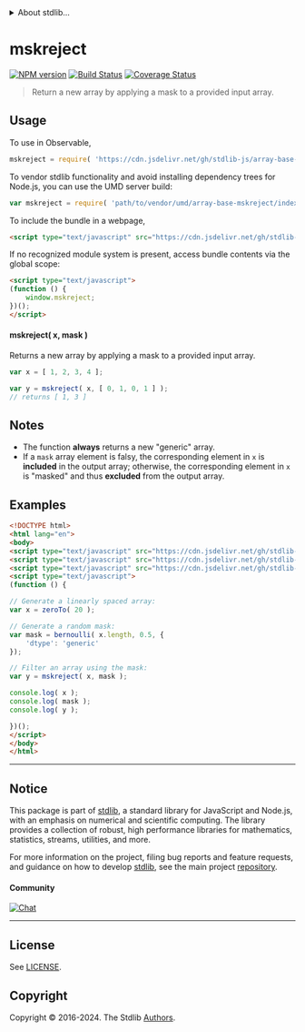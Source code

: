 <!--

@license Apache-2.0

Copyright (c) 2024 The Stdlib Authors.

Licensed under the Apache License, Version 2.0 (the "License");
you may not use this file except in compliance with the License.
You may obtain a copy of the License at

   http://www.apache.org/licenses/LICENSE-2.0

Unless required by applicable law or agreed to in writing, software
distributed under the License is distributed on an "AS IS" BASIS,
WITHOUT WARRANTIES OR CONDITIONS OF ANY KIND, either express or implied.
See the License for the specific language governing permissions and
limitations under the License.

-->


<details>
  <summary>
    About stdlib...
  </summary>
  <p>We believe in a future in which the web is a preferred environment for numerical computation. To help realize this future, we've built stdlib. stdlib is a standard library, with an emphasis on numerical and scientific computation, written in JavaScript (and C) for execution in browsers and in Node.js.</p>
  <p>The library is fully decomposable, being architected in such a way that you can swap out and mix and match APIs and functionality to cater to your exact preferences and use cases.</p>
  <p>When you use stdlib, you can be absolutely certain that you are using the most thorough, rigorous, well-written, studied, documented, tested, measured, and high-quality code out there.</p>
  <p>To join us in bringing numerical computing to the web, get started by checking us out on <a href="https://github.com/stdlib-js/stdlib">GitHub</a>, and please consider <a href="https://opencollective.com/stdlib">financially supporting stdlib</a>. We greatly appreciate your continued support!</p>
</details>

# mskreject

[![NPM version][npm-image]][npm-url] [![Build Status][test-image]][test-url] [![Coverage Status][coverage-image]][coverage-url] <!-- [![dependencies][dependencies-image]][dependencies-url] -->

> Return a new array by applying a mask to a provided input array.



<section class="usage">

## Usage

To use in Observable,

```javascript
mskreject = require( 'https://cdn.jsdelivr.net/gh/stdlib-js/array-base-mskreject@v0.1.0-umd/browser.js' )
```

To vendor stdlib functionality and avoid installing dependency trees for Node.js, you can use the UMD server build:

```javascript
var mskreject = require( 'path/to/vendor/umd/array-base-mskreject/index.js' )
```

To include the bundle in a webpage,

```html
<script type="text/javascript" src="https://cdn.jsdelivr.net/gh/stdlib-js/array-base-mskreject@v0.1.0-umd/browser.js"></script>
```

If no recognized module system is present, access bundle contents via the global scope:

```html
<script type="text/javascript">
(function () {
    window.mskreject;
})();
</script>
```

#### mskreject( x, mask )

Returns a new array by applying a mask to a provided input array.

```javascript
var x = [ 1, 2, 3, 4 ];

var y = mskreject( x, [ 0, 1, 0, 1 ] );
// returns [ 1, 3 ]
```

</section>

<!-- /.usage -->

<section class="notes">

## Notes

-   The function **always** returns a new "generic" array.
-   If a `mask` array element is falsy, the corresponding element in `x` is **included** in the output array; otherwise, the corresponding element in `x` is "masked" and thus **excluded** from the output array.

</section>

<!-- /.notes -->

<section class="examples">

## Examples

<!-- eslint no-undef: "error" -->

```html
<!DOCTYPE html>
<html lang="en">
<body>
<script type="text/javascript" src="https://cdn.jsdelivr.net/gh/stdlib-js/array-base-zero-to@umd/browser.js"></script>
<script type="text/javascript" src="https://cdn.jsdelivr.net/gh/stdlib-js/random-array-bernoulli@umd/browser.js"></script>
<script type="text/javascript" src="https://cdn.jsdelivr.net/gh/stdlib-js/array-base-mskreject@v0.1.0-umd/browser.js"></script>
<script type="text/javascript">
(function () {

// Generate a linearly spaced array:
var x = zeroTo( 20 );

// Generate a random mask:
var mask = bernoulli( x.length, 0.5, {
    'dtype': 'generic'
});

// Filter an array using the mask:
var y = mskreject( x, mask );

console.log( x );
console.log( mask );
console.log( y );

})();
</script>
</body>
</html>
```

</section>

<!-- /.examples -->

<!-- Section for related `stdlib` packages. Do not manually edit this section, as it is automatically populated. -->

<section class="related">

</section>

<!-- /.related -->

<!-- Section for all links. Make sure to keep an empty line after the `section` element and another before the `/section` close. -->


<section class="main-repo" >

* * *

## Notice

This package is part of [stdlib][stdlib], a standard library for JavaScript and Node.js, with an emphasis on numerical and scientific computing. The library provides a collection of robust, high performance libraries for mathematics, statistics, streams, utilities, and more.

For more information on the project, filing bug reports and feature requests, and guidance on how to develop [stdlib][stdlib], see the main project [repository][stdlib].

#### Community

[![Chat][chat-image]][chat-url]

---

## License

See [LICENSE][stdlib-license].


## Copyright

Copyright &copy; 2016-2024. The Stdlib [Authors][stdlib-authors].

</section>

<!-- /.stdlib -->

<!-- Section for all links. Make sure to keep an empty line after the `section` element and another before the `/section` close. -->

<section class="links">

[npm-image]: http://img.shields.io/npm/v/@stdlib/array-base-mskreject.svg
[npm-url]: https://npmjs.org/package/@stdlib/array-base-mskreject

[test-image]: https://github.com/stdlib-js/array-base-mskreject/actions/workflows/test.yml/badge.svg?branch=v0.1.0
[test-url]: https://github.com/stdlib-js/array-base-mskreject/actions/workflows/test.yml?query=branch:v0.1.0

[coverage-image]: https://img.shields.io/codecov/c/github/stdlib-js/array-base-mskreject/main.svg
[coverage-url]: https://codecov.io/github/stdlib-js/array-base-mskreject?branch=main

<!--

[dependencies-image]: https://img.shields.io/david/stdlib-js/array-base-mskreject.svg
[dependencies-url]: https://david-dm.org/stdlib-js/array-base-mskreject/main

-->

[chat-image]: https://img.shields.io/gitter/room/stdlib-js/stdlib.svg
[chat-url]: https://app.gitter.im/#/room/#stdlib-js_stdlib:gitter.im

[stdlib]: https://github.com/stdlib-js/stdlib

[stdlib-authors]: https://github.com/stdlib-js/stdlib/graphs/contributors

[umd]: https://github.com/umdjs/umd
[es-module]: https://developer.mozilla.org/en-US/docs/Web/JavaScript/Guide/Modules

[deno-url]: https://github.com/stdlib-js/array-base-mskreject/tree/deno
[deno-readme]: https://github.com/stdlib-js/array-base-mskreject/blob/deno/README.md
[umd-url]: https://github.com/stdlib-js/array-base-mskreject/tree/umd
[umd-readme]: https://github.com/stdlib-js/array-base-mskreject/blob/umd/README.md
[esm-url]: https://github.com/stdlib-js/array-base-mskreject/tree/esm
[esm-readme]: https://github.com/stdlib-js/array-base-mskreject/blob/esm/README.md
[branches-url]: https://github.com/stdlib-js/array-base-mskreject/blob/main/branches.md

[stdlib-license]: https://raw.githubusercontent.com/stdlib-js/array-base-mskreject/main/LICENSE

</section>

<!-- /.links -->
